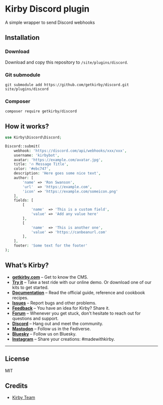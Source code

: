# Kirby Discord plugin

A simple wrapper to send Discord webhooks

## Installation

### Download

Download and copy this repository to `/site/plugins/discord`.

### Git submodule

```
git submodule add https://github.com/getkirby/discord.git site/plugins/discord
```

### Composer

```
composer require getkirby/discord
```

## How it works?

```php
use Kirby\Discord\Discord;

Discord::submit(
	webhook: 'https://discord.com/api/webhooks/xxx/xxx',
	username: 'kirbybot',
	avatar: 'https://example.com/avatar.jpg',
	title: '🔥 Message Title',
	color: '#ebc747',
	description: 'Here goes some nice text',
	author: [
		'name' => 'Ron Swanson',
		'url'  => 'https://example.com',
		'icon' => 'https://example.com/someicon.png'
	],
	fields: [
		[
			'name'  => 'This is a custom field',
			'value' => 'Add any value here'
		],
		[
			'name'  => 'This is another one',
			'value' => 'https://canbeanurl.com'
		],
	],
	footer: 'Some text for the footer'
);
```

## What’s Kirby?

- **[getkirby.com](https://getkirby.com)** – Get to know the CMS.
- **[Try it](https://getkirby.com/try)** – Take a test ride with our online demo. Or download one of our kits to get started.
- **[Documentation](https://getkirby.com/docs/guide)** – Read the official guide, reference and cookbook recipes.
- **[Issues](https://github.com/getkirby/kirby/issues)** – Report bugs and other problems.
- **[Feedback](https://feedback.getkirby.com)** – You have an idea for Kirby? Share it.
- **[Forum](https://forum.getkirby.com)** – Whenever you get stuck, don't hesitate to reach out for questions and support.
- **[Discord](https://chat.getkirby.com)** – Hang out and meet the community.
- **[Mastodon](https://mastodon.social/@getkirby)** – Follow us in the Fediverse.
- **[Bluesky](https://bsky.app/profile/getkirby.com)** – Follow us on Bluesky.
- **[Instagram](https://www.instagram.com/getkirby/)** – Share your creations: #madewithkirby.

---

## License

MIT

## Credits

- [Kirby Team](https://getkirby.com)
